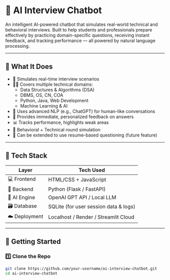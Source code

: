 # 🤖 AI Interview Chatbot

An intelligent AI-powered chatbot that simulates real-world technical and behavioral interviews. Built to help students and professionals prepare effectively by practicing domain-specific questions, receiving instant feedback, and tracking performance — all powered by natural language processing.

---

## 🧠 What It Does

- 🎯 Simulates real-time interview scenarios  
- 🧑‍💻 Covers multiple technical domains:  
  - Data Structures & Algorithms (DSA)  
  - DBMS, OS, CN, COA  
  - Python, Java, Web Development  
  - Machine Learning & AI  
- 💬 Uses advanced NLP (e.g., ChatGPT) for human-like conversations  
- 📝 Provides immediate, personalized feedback on answers  
- 📊 Tracks performance, highlights weak areas  
- 🧾 Behavioral + Technical round simulation  
- 🧠 Can be extended to use resume-based questioning (future feature)

---

## 🧰 Tech Stack

| Layer        | Tech Used                 |
|--------------|---------------------------|
| 💻 Frontend   | HTML/CSS + JavaScript  |
| 🧠 Backend    | Python (Flask / FastAPI) |
| 🧠 AI Engine  | OpenAI GPT API / Local LLM |
| 🗃️ Database   | SQLite (for user session data & logs) |
| ☁️ Deployment | Localhost / Render / Streamlit Cloud |

---

## 🚀 Getting Started

### 1️⃣ Clone the Repo

```bash
git clone https://github.com/your-username/ai-interview-chatbot.git
cd ai-interview-chatbot
